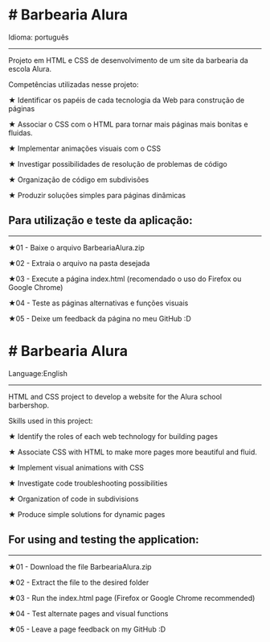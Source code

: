 <h1># Barbearia Alura</h1>
Idioma: português
<hr>
<p>Projeto em HTML e CSS de desenvolvimento de um site da barbearia da escola Alura.</p>
<p>Competências utilizadas nesse projeto:</p>
<p>★ Identificar os papéis de cada tecnologia da Web para construção de páginas</p>
<p>★ Associar o CSS com o HTML para tornar mais páginas mais bonitas e fluidas. </p>
<p>★ Implementar animações visuais com o CSS </p>
<p>★ Investigar possibilidades de resolução de problemas de código</p>
<p>★ Organização de código em subdivisões </p>
<p>★ Produzir soluções simples para páginas dinâmicas</p>
<p><h2>Para utilização e teste da aplicação:</h2></p>
<hr>
<p>★01 - Baixe o arquivo BarbeariaAlura.zip</p>
<p>★02 - Extraia o arquivo na pasta desejada</p>
<p>★03 - Execute a página index.html (recomendado o uso do Firefox ou Google Chrome)</p>
<p>★04 - Teste as páginas alternativas e funções visuais</p>
<p>★05 - Deixe um feedback da página no meu GitHub :D</p>

<h1># Barbearia Alura</h1>
Language:English
<hr>
<p>HTML and CSS project to develop a website for the Alura school barbershop.</p>
<p>Skills used in this project:</p>
<p>★ Identify the roles of each web technology for building pages</p>
<p>★ Associate CSS with HTML to make more pages more beautiful and fluid. </p>
<p>★ Implement visual animations with CSS </p>
<p>★ Investigate code troubleshooting possibilities</p>
<p>★ Organization of code in subdivisions </p>
<p>★ Produce simple solutions for dynamic pages</p>
<p><h2>For using and testing the application:</h2></p>
<hr>
<p>★01 - Download the file BarbeariaAlura.zip</p>
<p>★02 - Extract the file to the desired folder</p>
<p>★03 - Run the index.html page (Firefox or Google Chrome recommended)</p>
<p>★04 - Test alternate pages and visual functions</p>
<p>★05 - Leave a page feedback on my GitHub :D</p>
